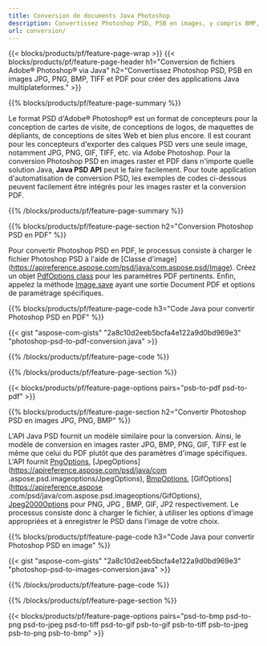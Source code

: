 ```yaml
---
title: Conversion de documents Java Photoshop
description: Convertissez Photoshop PSD, PSB en images, y compris BMP, JPG, PNG, TIFF et PDF via la bibliothèque Java.
url: conversion/
---
```


{{< blocks/products/pf/feature-page-wrap >}}
{{< blocks/products/pf/feature-page-header h1="Conversion de fichiers Adobe® Photoshop® via Java" h2="Convertissez Photoshop PSD, PSB en images JPG, PNG, BMP, TIFF et PDF pour créer des applications Java multiplateformes." >}}

{{% blocks/products/pf/feature-page-summary %}}

Le format PSD d'Adobe® Photoshop® est un format de concepteurs pour la conception de cartes de visite, de conceptions de logos, de maquettes de dépliants, de conceptions de sites Web et bien plus encore. Il est courant pour les concepteurs d'exporter des calques PSD vers une seule image, notamment JPG, PNG, GIF, TIFF, etc. via Adobe Photoshop. Pour la conversion Photoshop PSD en images raster et PDF dans n'importe quelle solution Java, **Java PSD API** peut le faire facilement. Pour toute application d'automatisation de conversion PSD, les exemples de codes ci-dessous peuvent facilement être intégrés pour les images raster et la conversion PDF.

{{% /blocks/products/pf/feature-page-summary  %}}

{{% blocks/products/pf/feature-page-section  h2="Conversion Photoshop PSD en PDF" %}}

Pour convertir Photoshop PSD en PDF, le processus consiste à charger le fichier Photoshop PSD à l'aide de [Classe d'image] (https://apireference.aspose.com/psd/java/com.aspose.psd/Image). Créez un objet [PdfOptions class](https://apireference.aspose.com/psd/java/com.aspose.psd.imageoptions/PdfOptions) pour les paramètres PDF pertinents. Enfin, appelez la méthode [Image.save](https://apireference.aspose.com/psd/java/com.aspose.psd/Image#save-java.lang.String-com.aspose.psd.ImageOptionsBase-) ayant une sortie Document PDF et options de paramétrage spécifiques.

{{% blocks/products/pf/feature-page-code h3="Code Java pour convertir Photoshop PSD en PDF" %}}

{{< gist "aspose-com-gists" "2a8c10d2eeb5bcfa4e122a9d0bd969e3" "photoshop-psd-to-pdf-conversion.java" >}}

{{% /blocks/products/pf/feature-page-code  %}}

{{% /blocks/products/pf/feature-page-section %}}

{{< blocks/products/pf/feature-page-options pairs="psb-to-pdf psd-to-pdf" >}}

{{% blocks/products/pf/feature-page-section  h2="Convertir Photoshop PSD en images JPG, PNG, BMP" %}}

L'API Java PSD fournit un modèle similaire pour la conversion. Ainsi, le modèle de conversion en images raster JPG, BMP, PNG, GIF, TIFF est le même que celui du PDF plutôt que des paramètres d'image spécifiques. L'API fournit [PngOptions](https://apireference.aspose.com/psd/java/com.aspose.psd.imageoptions/PngOptions), [JpegOptions](https://apireference.aspose.com/psd/java/com .aspose.psd.imageoptions/JpegOptions), [BmpOptions](https://apireference.aspose.com/psd/java/com.aspose.psd.imageoptions/BmpOptions), [GifOptions](https://apireference.aspose .com/psd/java/com.aspose.psd.imageoptions/GifOptions), [Jpeg2000Options](https://apireference.aspose.com/psd/java/com.aspose.psd.imageoptions/Jpeg2000Options) pour PNG, JPG , BMP, GIF, JP2 respectivement. Le processus consiste donc à charger le fichier, à utiliser les options d'image appropriées et à enregistrer le PSD dans l'image de votre choix.

{{% blocks/products/pf/feature-page-code h3="Code Java pour convertir Photoshop PSD en image" %}}

{{< gist "aspose-com-gists" "2a8c10d2eeb5bcfa4e122a9d0bd969e3" "photoshop-psd-to-images-conversion.java" >}}

{{% /blocks/products/pf/feature-page-code  %}}

{{% /blocks/products/pf/feature-page-section %}}

{{< blocks/products/pf/feature-page-options pairs="psd-to-bmp psd-to-png psd-to-jpeg psd-to-tiff psd-to-gif psb-to-gif psb-to-tiff psb-to-jpeg psb-to-png psb-to-bmp" >}}
